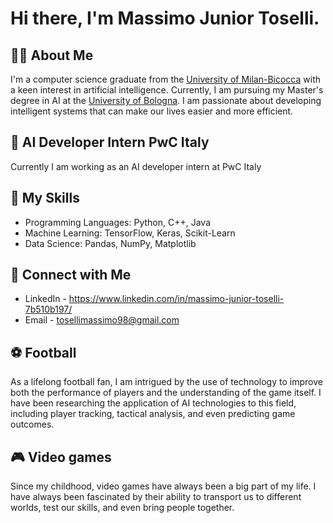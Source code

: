 # Hi there, I'm Massimo Junior Toselli.

## 👨‍💻 About Me
I'm a computer science graduate from the [University of Milan-Bicocca](https://www.unimib.it/) with a keen interest in artificial intelligence. Currently, I am pursuing my Master's degree in AI at the [University of Bologna](https://www.unibo.it/it). I am passionate about developing intelligent systems that can make our lives easier and more efficient.

## 🔭 AI Developer Intern PwC Italy
Currently I am working as an AI developer intern at PwC Italy

## 🌱 My Skills
- Programming Languages: Python, C++, Java
- Machine Learning: TensorFlow, Keras, Scikit-Learn
- Data Science: Pandas, NumPy, Matplotlib

## 🤝 Connect with Me
- LinkedIn - https://www.linkedin.com/in/massimo-junior-toselli-7b510b197/
- Email - tosellimassimo98@gmail.com

## ⚽ Football
As a lifelong football fan, I am intrigued by the use of technology to improve both the performance of players and the understanding of the game itself. I have been researching the application of AI technologies to this field, including player tracking, tactical analysis, and even predicting game outcomes.

## 🎮 Video games
Since my childhood, video games have always been a big part of my life. I have always been fascinated by their ability to transport us to different worlds, test our skills, and even bring people together.
